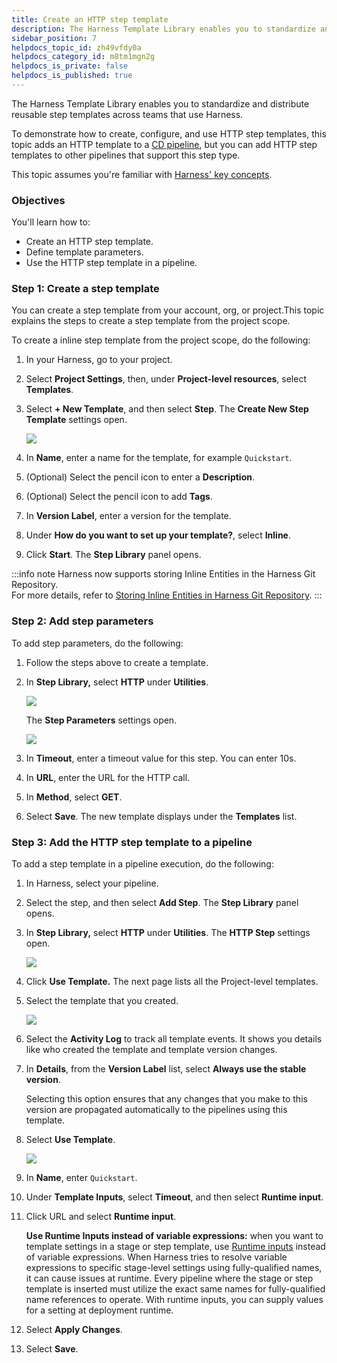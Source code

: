```yaml
---
title: Create an HTTP step template
description: The Harness Template Library enables you to standardize and distribute reusable step templates across teams that use Harness. This topic walks you through the steps to create an HTTP step template. O…
sidebar_position: 7
helpdocs_topic_id: zh49vfdy0a
helpdocs_category_id: m8tm1mgn2g
helpdocs_is_private: false
helpdocs_is_published: true
---
```


The Harness Template Library enables you to standardize and distribute reusable step templates across teams that use Harness.

To demonstrate how to create, configure, and use HTTP step templates, this topic adds an HTTP template to a [CD pipeline](/docs/category/cd-and-gitops-tutorials), but you can add HTTP step templates to other pipelines that support this step type.

This topic assumes you're familiar with [Harness' key concepts](/docs/platform/get-started/key-concepts).

### Objectives

You'll learn how to:

* Create an HTTP step template.
* Define template parameters.
* Use the HTTP step template in a pipeline.

### Step 1: Create a step template

You can create a step template from your account, org, or project. ​This topic explains the steps to create a step template from the project scope.

To create a inline step template from the project scope, do the following:

1. In your Harness, go to your project.
2. Select **Project Settings**, then, under **Project-level resources**, select **Templates**.
3. Select **+ New Template**, and then select **Step**. The **Create New Step Template** settings open.

   ![](./static/harness-template-library-35.png)

4. In **Name**, enter a name for the template, for example `Quickstart`.
5. (Optional) Select the pencil icon to enter a **Description**.
6. (Optional) Select the pencil icon to add **Tags**.
7. In **Version Label**, enter a version for the template.​
8. Under **How do you want to set up your template?**, select **Inline**.
9. Click **Start**. The **Step Library** panel opens.

:::info note
Harness now supports storing Inline Entities in the Harness Git Repository.  
For more details, refer to [Storing Inline Entities in Harness Git Repository](/docs/platform/git-experience/harness-code-inline.md).
:::


### Step 2: Add step parameters

To add step parameters, do the following:

1. Follow the steps above to create a template.
2. In **Step Library,** select **HTTP** under **Utilities**.

   ![](./static/harness-template-library-36.png)

   The **Step Parameters** settings open.

   ![](./static/harness-template-library-37.png)

3. In **Timeout**, enter a timeout value for this step. You can enter 10s.
4. In **URL**, enter the URL for the HTTP call.
5. In **Method**, select **GET**.
6. Select **Save**. The new template displays under the **Templates** list.

### Step 3: Add the HTTP step template to a pipeline

To add a step template in a pipeline execution, do the following:

1. In Harness, select your pipeline.
2. Select the step, and then select **Add Step**. The **Step Library** panel opens.
3. In **Step Library,** select **HTTP** under **Utilities**. The **HTTP Step** settings open.

   ![](./static/harness-template-library-38.png)

4. Click **Use Template.** The next page lists all the Project-level templates.
5. Select the template that you created.

   ![](./static/harness-template-library-39.png)

6. Select the **Activity Log** to track all template events. It shows you details like who created the template and template version changes.
7. In **Details**, from the **Version Label** list, select **Always use the stable version**.

   Selecting this option ensures that any changes that you make to this version are propagated automatically to the pipelines using this template.

8. Select **Use Template**.

   ![](./static/harness-template-library-40.png)

9. In **Name**, enter `Quickstart`.

10. Under **Template Inputs**, select **Timeout**, and then select **Runtime input**.

11. Click URL and select **Runtime input**.

    **Use Runtime Inputs instead of variable expressions:** when you want to template settings in a stage or step template, use [Runtime inputs](../variables-and-expressions/runtime-inputs.md) instead of variable expressions. When Harness tries to resolve variable expressions to specific stage-level settings using fully-qualified names, it can cause issues at runtime. Every pipeline where the stage or step template is inserted must utilize the exact same names for fully-qualified name references to operate. With runtime inputs, you can supply values for a setting at deployment runtime.
   
12. Select **Apply Changes**.
13. Select **Save**.
